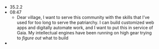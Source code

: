 - 35.2.2
- 08:47
	- Dear village, I want to serve this community with the skills that I've used for too long to serve the patriarchy. I can build customized web apps and digitally automate work, and I want to put this in service of Gaia. My intellectual engines have been running on high gear trying to _figure out_ what to build
-